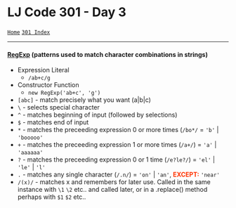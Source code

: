 # LJ Code 301 - Day 3
<a href="../README.md">`Home`</a>
<a href="301_README.md">`301 Index`</a>
<hr>

#### <a href="https://developer.mozilla.org/en-US/docs/Web/JavaScript/Guide/Regular_Expressions">RegExp</a> (patterns used to match character combinations in strings)
- Expression Literal
  - `/ab+c/g`
- Constructor Function
  - `new RegExp('ab+c', 'g')`
- `[abc]` - match precisely what you want (a|b|c)
- `\` - selects special character
- `^` - matches beginning of input (followed by selections)
- `$` - matches end of input
- `*` - matches the preceeding expression 0 or more times (`/bo*/` = `'b'` | `'booooo'`
- `+` - matches the preceeding expression 1 or more times (`/a+/`) = `'a'` | `'aaaaaa'`
- `?` - matches the preceeding expression 0 or 1 time (`/e?le?/`) = `'el'` | `'le'` | `'l'`
- `.` - matches any single character (`/.n/`) = `'on'` | `'an'`, <p style="display: inline; color:#ff3300; font-weight: bold;">EXCEPT:</p> `'near'`
- `/(x)/` - matches x and remembers for later use. Called in the same instance with `\1` `\2` etc.. and called later, or in a .replace() method perhaps with `$1` `$2` etc..
